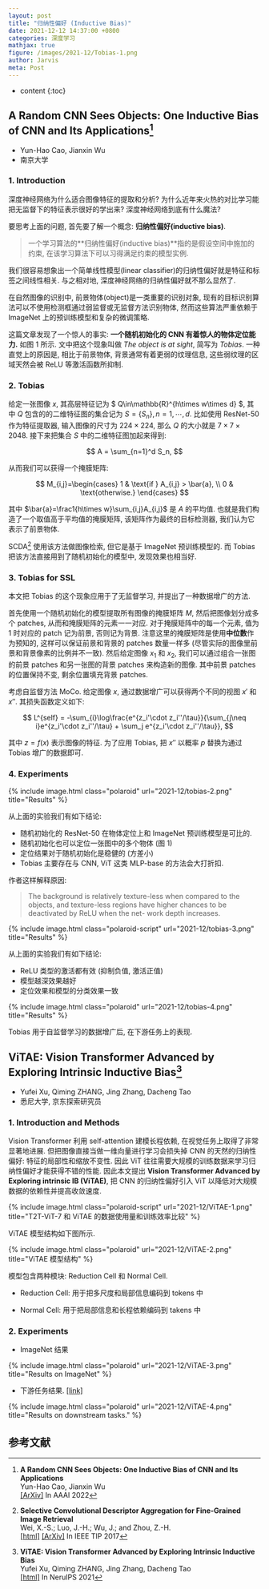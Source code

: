 ```yaml
---
layout: post
title: "归纳性偏好 (Inductive Bias)"
date: 2021-12-12 14:37:00 +0800
categories: 深度学习
mathjax: true
figure: /images/2021-12/Tobias-1.png
author: Jarvis
meta: Post
---
```


* content
{:toc}



## A Random CNN Sees Objects: One Inductive Bias of CNN and Its Applications[^1]
* Yun-Hao Cao, Jianxin Wu  
* 南京大学

### 1. Introduction

深度神经网络为什么适合图像特征的提取和分析? 为什么近年来火热的对比学习能把无监督下的特征表示很好的学出来? 深度神经网络到底有什么魔法?

要思考上面的问题, 首先要了解一个概念: **归纳性偏好(inductive bias)**.

> 一个学习算法的**归纳性偏好(inductive bias)**指的是假设空间中施加的约束, 在该学习算法下可以习得满足约束的模型实例.

我们很容易想象出一个简单线性模型(linear classifier)的归纳性偏好就是特征和标签之间线性相关. 与之相对地, 深度神经网络的归纳性偏好就不那么显然了. 

在自然图像的识别中, 前景物体(object)是一类重要的识别对象, 现有的目标识别算法可以不使用检测框通过弱监督或无监督方法识别物体, 然而这些算法严重依赖于 ImageNet 上的预训练模型和复杂的微调策略. 

这篇文章发现了一个惊人的事实: **一个随机初始化的 CNN 有着惊人的物体定位能力.** 如图 1 所示. 文中把这个现象叫做 *The object is at sight*, 简写为 *Tobias*. 一种直觉上的原因是, 相比于前景物体, 背景通常有着更弱的纹理信息, 这些弱纹理的区域天然会被 ReLU 等激活函数所抑制. 

### 2. Tobias

给定一张图像 $x$, 其高层特征记为 $ Q\in\mathbb{R}^{h\times w\times d} $, 其中 $Q$ 包含的的二维特征图的集合记为 $S=\{S_n\}, n=1,\cdots,d$. 比如使用 ResNet-50 作为特征提取器, 输入图像的尺寸为 $224\times224$, 那么 $Q$ 的大小就是 $7\times7\times2048$. 接下来把集合 $S$ 中的二维特征图加起来得到:

$$
A = \sum_{n=1}^d S_n,
$$

从而我们可以获得一个掩膜矩阵:

$$
M_{i,j}=\begin{cases}
1 & \text{if } A_{i,j} > \bar{a}, \\
0 & \text{otherwise.}
\end{cases}
$$

其中 $\bar{a}=\frac1{h\times w}\sum_{i,j}A_{i,j}$ 是 $A$ 的平均值. 也就是我们构造了一个取值高于平均值的掩膜矩阵, 该矩阵作为最终的目标检测器, 我们认为它表示了前景物体. 

SCDA[^2] 使用该方法做图像检索, 但它是基于 ImageNet 预训练模型的. 而 Tobias 把该方法直接用到了随机初始化的模型中, 发现效果也相当好. 

### 3. Tobias for SSL

本文把 Tobias 的这个现象应用于了无监督学习, 并提出了一种数据增广的方法.

首先使用一个随机初始化的模型提取所有图像的掩膜矩阵 $M$, 然后把图像划分成多个 patches, 从而和掩膜矩阵的元素一一对应. 对于掩膜矩阵中的每一个元素, 值为 1 时对应的 patch 记为前景, 否则记为背景. 注意这里的掩膜矩阵是使用**中位数**作为预知的, 这样可以保证前景和背景的 patches 数量一样多 (尽管实际的图像里前景和背景像素的比例并不一致). 然后给定图像 $x_1$ 和 $x_2$, 我们可以通过组合一张图的前景 patches 和另一张图的背景 patches 来构造新的图像. 其中前景 patches 的位置保持不变, 剩余位置填充背景 patches. 

考虑自监督方法 MoCo. 给定图像 $x$, 通过数据增广可以获得两个不同的视图 $x'$ 和 $x''$. 其损失函数定义如下:

$$
L^{self} = -\sum_{i}\log\frac{e^{z_i'\cdot z_i''/\tau}}{\sum_{j\neq i}e^{z_i'\cdot z_i''/\tau} + \sum_j e^{z_i'\cdot z_i''/\tau}},
$$

其中 $z=f(x)$ 表示图像的特征. 为了应用 Tobias, 把 $x''$ 以概率 $p$ 替换为通过 Tobias 增广的数据即可. 

### 4. Experiments

{% include image.html class="polaroid" url="2021-12/tobias-2.png" title="Results" %}

从上面的实验我们有如下结论:

* 随机初始化的 ResNet-50 在物体定位上和 ImageNet 预训练模型是可比的. 
* 随机初始化也可以定位一张图中的多个物体 (图 1)
* 定位结果对于随机初始化是稳健的 (方差小)
* Tobias 主要存在与 CNN, ViT 这类 MLP-base 的方法会大打折扣. 

作者这样解释原因:

>  The background is relatively texture-less when compared to the objects, and texture-less regions have higher chances to be deactivated by ReLU when the net- work depth increases.

{% include image.html class="polaroid-script" url="2021-12/tobias-3.png" title="Results" %}

从上面的实验我们有如下结论:

* ReLU 类型的激活都有效 (抑制负值, 激活正值)
* 模型越深效果越好
* 定位效果和模型的分类效果一致

{% include image.html class="polaroid" url="2021-12/tobias-4.png" title="Results" %}

Tobias 用于自监督学习的数据增广后, 在下游任务上的表现.

## ViTAE: Vision Transformer Advanced by Exploring Intrinsic Inductive Bias[^3]
* Yufei Xu, Qiming ZHANG, Jing Zhang, Dacheng Tao
* 悉尼大学, 京东探索研究员

### 1. Introduction and Methods

Vision Transformer 利用 self-attention 建模长程依赖, 在视觉任务上取得了非常显著地进展. 但把图像直接当做一维向量进行学习会损失掉 CNN 的天然的归纳性偏好: 特征的局部性和缩放不变性. 因此 ViT 往往需要大规模的训练数据来学习归纳性偏好才能获得不错的性能. 因此本文提出 **Vision Transformer Advanced by Exploring intrinsic IB (ViTAE)**, 把 CNN 的归纳性偏好引入 ViT 以降低对大规模数据的依赖性并提高收敛速度. 

{% include image.html class="polaroid-script" url="2021-12/ViTAE-1.png" title="T2T-ViT-7 和 ViTAE 的数据使用量和训练效率比较" %}

ViTAE 模型结构如下图所示.

{% include image.html class="polaroid" url="2021-12/ViTAE-2.png" title="ViTAE 模型结构" %}

模型包含两种模块: Reduction Cell 和 Normal Cell. 
* Reduction Cell: 用于把多尺度和局部信息编码到 tokens 中

* Normal Cell: 用于把局部信息和长程依赖编码到 takens 中

### 2. Experiments

* ImageNet 结果

{% include image.html class="polaroid" url="2021-12/ViTAE-3.png" title="Results on ImageNet" %}

* 下游任务结果. [[link]](https://openreview.net/forum?id=_RnHyIeu5Y5)

{% include image.html class="polaroid" url="2021-12/ViTAE-4.png" title="Results on downstream tasks." %}


## 参考文献

[^1]:
    **A Random CNN Sees Objects: One Inductive Bias of CNN and Its Applications**<br />
    Yun-Hao Cao, Jianxin Wu<br />
    [[ArXiv]](http://arxiv.org/abs/2106.09259) In AAAI 2022

[^2]:
    **Selective Convolutional Descriptor Aggregation for Fine-Grained Image Retrieval**<br />
    Wei, X.-S.; Luo, J.-H.; Wu, J.; and Zhou, Z.-H.<br />
    [[html]](https://ieeexplore.ieee.org/abstract/document/7887720) [[ArXiv]](https://arxiv.org/abs/1604.04994) In IEEE TIP 2017

[^3]:
    **ViTAE: Vision Transformer Advanced by Exploring Intrinsic Inductive Bias**<br />
    Yufei Xu, Qiming ZHANG, Jing Zhang, Dacheng Tao<br />
    [[html]](https://openreview.net/forum?id=_RnHyIeu5Y5) In NeruIPS 2021
